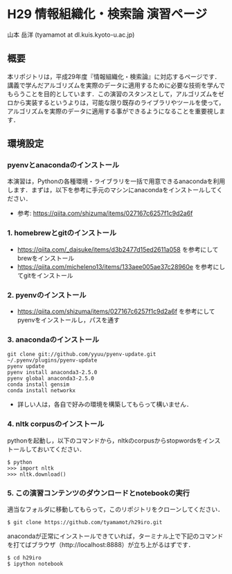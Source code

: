 # H29 情報組織化・検索論 演習ページ
山本 岳洋 (tyamamot at dl.kuis.kyoto-u.ac.jp)

## 概要
本リポジトリは，平成29年度『情報組織化・検索論』に対応するページです．講義で学んだアルゴリズムを実際のデータに適用するために必要な技術を学んでもらうことを目的としています．この演習のスタンスとして，アルゴリズムをゼロから実装するというよりは，可能な限り既存のライブラリやツールを使って，アルゴリズムを実際のデータに適用する事ができるようになることを重要視します．

## 環境設定

### pyenvとanacondaのインストール
本演習は，Pythonの各種環境・ライブラリを一括で用意できるanacondaを利用します．まずは，以下を参考に手元のマシンにanacondaをインストールしてください．

- 参考: https://qiita.com/shizuma/items/027167c6257f1c9d2a6f

### 1. homebrewとgitのインストール
- https://qiita.com/_daisuke/items/d3b2477d15ed2611a058 を参考にしてbrewをインストール
- https://qiita.com/micheleno13/items/133aee005ae37c28960e を参考にしてgitをインストール

### 2. pyenvのインストール
- https://qiita.com/shizuma/items/027167c6257f1c9d2a6f を参考にしてpyenvをインストールし，パスを通す

### 3. anacondaのインストール
```
git clone git://github.com/yyuu/pyenv-update.git ~/.pyenv/plugins/pyenv-update
pyenv update
pyenv install anaconda3-2.5.0
pyenv global anaconda3-2.5.0
conda install gensim
conda install networkx
```
- 詳しい人は，各自で好みの環境を構築してもらって構いません．

### 4. nltk corpusのインストール

pythonを起動し，以下のコマンドから，nltkのcorpusからstopwordsをインストールしておいてください．

```
$ python 
>>> import nltk
>>> nltk.download()
```

### 5. この演習コンテンツのダウンロードとnotebookの実行
適当なフォルダに移動してもらって，このリポジトリをクローンしてください．

```
$ git clone https://github.com/tyamamot/h29iro.git
```

anacondaが正常にインストールできていれば，ターミナル上で下記のコマンドを打てばブラウザ（http://localhost:8888）が立ち上がるはずです．

```
$ cd h29iro
$ ipython notebook
```




